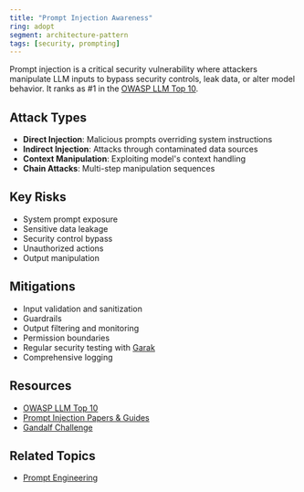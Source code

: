 ```yaml
---
title: "Prompt Injection Awareness"
ring: adopt
segment: architecture-pattern
tags: [security, prompting]
---
```


Prompt injection is a critical security vulnerability where attackers manipulate LLM inputs to bypass security controls, leak data, or alter model behavior. It ranks as #1 in the [OWASP LLM Top 10](/architecture-pattern/owasp_llm_top_10/).

## Attack Types

- **Direct Injection**: Malicious prompts overriding system instructions
- **Indirect Injection**: Attacks through contaminated data sources
- **Context Manipulation**: Exploiting model's context handling
- **Chain Attacks**: Multi-step manipulation sequences

## Key Risks

- System prompt exposure
- Sensitive data leakage
- Security control bypass
- Unauthorized actions
- Output manipulation

## Mitigations

- Input validation and sanitization
- Guardrails
- Output filtering and monitoring
- Permission boundaries
- Regular security testing with [Garak](/evaluation/garak/)
- Comprehensive logging

## Resources

- [OWASP LLM Top 10](/architecture-pattern/owasp_llm_top_10/)
- [Prompt Injection Papers & Guides](https://github.com/FonduAI/awesome-prompt-injection)
- [Gandalf Challenge](https://gandalf.lakera.ai/)

## Related Topics

- [Prompt Engineering](/architecture-pattern/prompt_engineering/)
